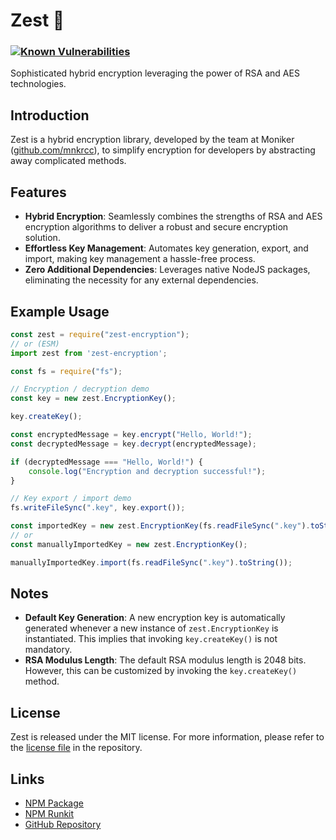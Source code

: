# Zest 🔐
### [![Known Vulnerabilities](https://snyk.io/test/github/mnkrcc/zest/badge.svg)](https://snyk.io/test/github/mnkrcc/zest)
Sophisticated hybrid encryption leveraging the power of RSA and AES technologies.

## Introduction
Zest is a hybrid encryption library, developed by the team at Moniker ([github.com/mnkrcc](https://github.com/mnkrcc)), to simplify encryption for developers by abstracting away complicated methods.

## Features
- **Hybrid Encryption**: Seamlessly combines the strengths of RSA and AES encryption algorithms to deliver a robust and secure encryption solution.
- **Effortless Key Management**: Automates key generation, export, and import, making key management a hassle-free process.
- **Zero Additional Dependencies**: Leverages native NodeJS packages, eliminating the necessity for any external dependencies.

## Example Usage
```js
const zest = require("zest-encryption");
// or (ESM)
import zest from 'zest-encryption';

const fs = require("fs");

// Encryption / decryption demo
const key = new zest.EncryptionKey();

key.createKey();

const encryptedMessage = key.encrypt("Hello, World!");
const decryptedMessage = key.decrypt(encryptedMessage);

if (decryptedMessage === "Hello, World!") {
    console.log("Encryption and decryption successful!");
}

// Key export / import demo
fs.writeFileSync(".key", key.export());

const importedKey = new zest.EncryptionKey(fs.readFileSync(".key").toString());
// or
const manuallyImportedKey = new zest.EncryptionKey();

manuallyImportedKey.import(fs.readFileSync(".key").toString());
```

## Notes
- **Default Key Generation**: A new encryption key is automatically generated whenever a new instance of `zest.EncryptionKey` is instantiated. This implies that invoking `key.createKey()` is not mandatory.
- **RSA Modulus Length**: The default RSA modulus length is 2048 bits. However, this can be customized by invoking the `key.createKey()` method.

## License
Zest is released under the MIT license. For more information, please refer to the [license file](https://github.com/mnkrcc/zest/blob/main/LICENSE) in the repository.

## Links
- [NPM Package](https://www.npmjs.com/package/zest-encryption)
- [NPM Runkit](https://npm.runkit.com/zest-encryption)
- [GitHub Repository](https://github.com/mnkrcc/zest)

